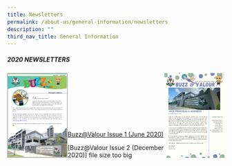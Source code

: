 ```yaml
---
title: Newsletters
permalink: /about-us/general-information/newsletters
description: ""
third_nav_title: General Information
---
```

##### 2020 NEWSLETTERS

<div>  
<div style="float: left">  
<img src="/images/june_2020_pri_nl.jpg">  
</div>  
<div></div>  
</div>

<div>  
<div style="float: right">  
<img src="/images/december_2020_pri_nl.jpg">  
</div>  
<div></div>  
</div>

<br>
<br>
<br>
<br>
<br>
<br>
<br>

[Buzz@Valour Issue 1 (June 2020)](/files/Buzz@Valour%20Issue%201_June%202020.pdf)

[Buzz@Valour Issue 2 (December 2020)] file size too big